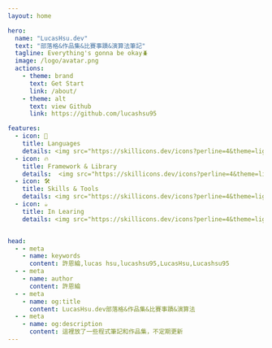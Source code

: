 ```yaml
---
layout: home

hero:
  name: "LucasHsu.dev"
  text: "部落格&作品集&比賽事蹟&演算法筆記"
  tagline: Everything's gonna be okay🪲
  image: /logo/avatar.png
  actions:
    - theme: brand
      text: Get Start
      link: /about/
    - theme: alt
      text: view Github
      link: https://github.com/lucashsu95

features:
  - icon: 🐛
    title: Languages
    details: <img src="https://skillicons.dev/icons?perline=4&theme=light&i=python,html,css,js,php" class="icon-img">
  - icon: 🔥
    title: Framework & Library
    details:  <img src="https://skillicons.dev/icons?perline=4&theme=light&i=vue,pinia,bootstrap,laravel" class="icon-img">
  - icon: 🛠
    title: Skills & Tools
    details: <img src="https://skillicons.dev/icons?perline=4&theme=light&i=vscode,phpstorm,ps,ai,figma,notion,git,docker" class="icon-img">
  - icon: ☕
    title: In Learing
    details: <img src="https://skillicons.dev/icons?perline=4&theme=light&i=react,tailwind" class="icon-img">


head:
  - - meta
    - name: keywords
      content: 許恩綸,lucas hsu,lucashsu95,LucasHsu,Lucashsu95
  - - meta
    - name: author
      content: 許恩綸
  - - meta
    - name: og:title
      content: LucasHsu.dev部落格&作品集&比賽事蹟&演算法
  - - meta
    - name: og:description
      content: 這裡放了一些程式筆記和作品集，不定期更新
---
```

<style>
.main .text{
  font-weight: 900;
}
</style>
